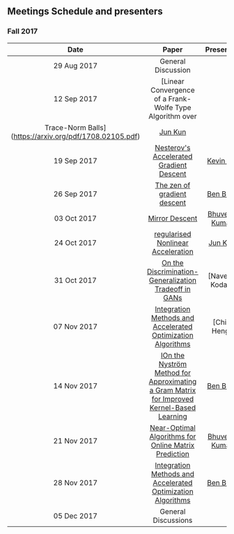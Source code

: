 ## Meetings Schedule and presenters


### Fall 2017

| Date        | Paper         | Presenter |
| :-------------: |:-------------:| :-------------: |
| 29 Aug 2017     | General Discussion |  |
| 12 Sep 2017 | [Linear Convergence of a Frank-Wolfe Type Algorithm over
Trace-Norm Balls](https://arxiv.org/pdf/1708.02105.pdf) | [Jun Kun](https://www.cc.gatech.edu/~jwang774/) |
| 19 Sep 2017 | [Nesterov's Accelerated Gradient Descent](https://blogs.princeton.edu/imabandit/2013/04/01/acceleratedgradientdescent/) | [Kevin Lai](https://www.cc.gatech.edu/~klai9/) |
| 26 Sep 2017 |  [The zen of gradient descent](http://blog.mrtz.org/2013/09/07/the-zen-of-gradient-descent.html) | [Ben Bray](http://benrbray.com/) |
| 03 Oct 2017      | [Mirror Descent](https://blogs.princeton.edu/imabandit/2013/04/16/orf523-mirror-descent-part-iii/)| [Bhuvesh Kumar](http://bhuveshkumar.com/) |
| 24 Oct 2017   | [regularised Nonlinear Acceleration](https://arxiv.org/pdf/1606.04133.pdf)|[Jun Kun](https://www.cc.gatech.edu/~jwang774/) |
| 31 Oct 2017      | [On the Discrimination-Generalization Tradeoff in GANs](https://openreview.net/pdf?id=Hk9Xc_lR-)     |   [Naveen Kodali] |
| 07 Nov 2017 |  [Integration Methods and Accelerated Optimization Algorithms](http://www.jmlr.org/papers/v6/drineas05a.html) | [Chi-Heng] |
| 14 Nov 2017 |  [IOn the Nyström Method for Approximating a Gram Matrix for Improved Kernel-Based Learning](https://arxiv.org/pdf/1702.06751.pdf) | [Ben Bray](http://benrbray.com/) |
| 21 Nov 2017      | [Near-Optimal Algorithms for Online Matrix Prediction](http://proceedings.mlr.press/v23/hazan12b/hazan12b.pdf)| [Bhuvesh Kumar](http://bhuveshkumar.com/) |
| 28 Nov 2017 |  [Integration Methods and Accelerated Optimization Algorithms](https://arxiv.org/pdf/1702.06751.pdf) | [Ben Bray](http://benrbray.com/) |
| 05 Dec 2017 |  General Discussions |  |

